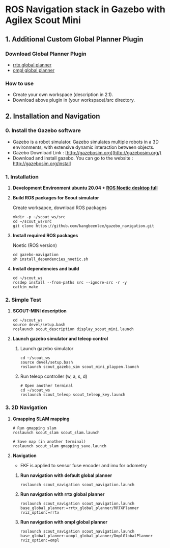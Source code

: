 # ROS Navigation stack in Gazebo with Agilex Scout Mini

## 1. Additional Custom Global Planner Plugin

### Download Global Planner Plugin

* [rrtx global planner](https://github.com/kangbeenlee/rrtx_global_planner.git)
* [ompl global planner](https://github.com/kangbeenlee/ompl_global_planner.git)

### How to use

* Create your own workspace (description in 2.1).
* Download above plugin in (your workspace)/src directory.

## 2. Installation and Navigation

### 0. Install the Gazebo software

* Gazebo is a robot simulator. Gazebo simulates multiple robots in a 3D environments, with extensive dynamic interaction between objects.
* Gazebo Download Link : [http://gazebosim.org](http://gazebosim.org/)
* Download and install gazebo. You can go to the website : http://gazebosim.org/install

### 1. Installation

1. **Development Environment ubuntu 20.04 + [ROS Noetic desktop full](http://wiki.ros.org/noetic/Installation/Ubuntu)**

2. **Build ROS packages for Scout simulator**
    
    Create worksapce, download ROS packages

    ```
    mkdir -p ~/scout_ws/src
    cd ~/scout_ws/src
    git clone https://github.com/kangbeenlee/gazebo_navigation.git
    ```

3.  **Install required ROS packages**
    
    Noetic (ROS version)

    ```
    cd gazebo-navigation
    sh install_dependencies_noetic.sh
    ```

4. **Install dependencies and build**

    ```
    cd ~/scout_ws
    rosdep install --from-paths src --ignore-src -r -y
    catkin_make
    ```

### 2. Simple Test

1. **SCOUT-MINI description**

    ```
    cd ~/scout_ws
    source devel/setup.bash
    roslaunch scout_description display_scout_mini.launch 
    ```

2. **Launch gazebo simulator and teleop control**
    
    1. Launch gazebo simulator

        ```
        cd ~/scout_ws
        source devel/setup.bash
        roslaunch scout_gazebo_sim scout_mini_playpen.launch
        ```

    2. Run teleop controller (w, a, s, d)
        
        ```
        # Open another terminal
        cd ~/scout_ws
        roslaunch scout_teleop scout_teleop_key.launch 
        ```

### 3. 2D Navigation

1. **Gmapping SLAM mapping**
    
    ```
    # Run gmapping slam
    roslaunch scout_slam scout_slam.launch
    ```

    ```
    # Save map (in another terminal)
    roslaunch scout_slam gmapping_save.launch
    ```

2. **Navigation**

    * EKF is applied to sensor fuse encoder and imu for odometry
    
    1. **Run navigation with default global planner**

        ```
        roslaunch scout_navigation scout_navigation.launch
        ```

    2. **Run navigation with rrtx global planner**

        ```
        roslaunch scout_navigation scout_navigation.launch base_global_planner:=rrtx_global_planner/RRTXPlanner rviz_option:=rrtx
        ```
    
    3. **Run navigation with ompl global planner**

        ```
        roslaunch scout_navigation scout_navigation.launch base_global_planner:=ompl_global_planner/OmplGlobalPlanner rviz_option:=ompl
        ```
